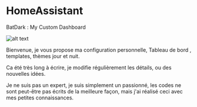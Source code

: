 # HomeAssistant
BatDark : My Custom Dashboard

![alt text](https://github.com/herveaurel/HomeAssistant/Captures/dashboard-dark.jpg)

Bienvenue, je vous propose ma configuration personnelle, Tableau de bord , templates, thèmes jour et nuit. 

Ca été très long à écrire, je modifie régulièrement les détails, ou des nouvelles idées. 

Je ne suis pas un expert, je suis simplement un passionné, les codes ne sont peut-être pas écrits de la meilleure façon, mais j'ai réalisé ceci avec mes petites connaissances. 
